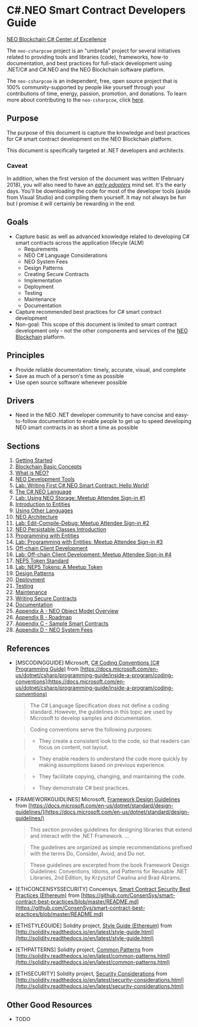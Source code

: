 # C#.NEO Smart Contract Developers Guide

[NEO Blockchain C# Center of Excellence](https://github.com/mwherman2000/neo-csharpcoe/blob/master/README.md)

The `neo-csharpcoe` project is an "umbrella" project for several initiatives related to providing tools and libraries (code), frameworks, how-to documentation, and best practices for full-stack development using .NET/C# and C#.NEO and the NEO Blockchain software platform.

The `neo-csharpcoe` is an independent, free, open source project that is 100% community-supported by people like yourself through your contributions of time, energy, passion, promotion, and donations.  To learn more about contributing to the `neo-csharpcoe`, click [here](https://github.com/mwherman2000/neo-csharpcoe/blob/master/CONTRIBUTE.md).  

## Purpose

The purpose of this document is capture the knowledge and best practices for C# smart contract development on the NEO Blockchain platform.

This document is specifically targeted at .NET developers and architects. 

### Caveat

In addition, when the first version of the document was written (February 2018), you will also need to have an [*early adopters*](https://en.wikipedia.org/wiki/Technology_adoption_life_cycle) mind set. It's the early days. You'll be downloading the code for most of the developer tools (aside from Visual Studio) and compiling them yourself. It may not always be fun but I promise it will certainly be rewarding in the end.

## Goals

* Capture basic as well as advanced knowledge related to developing C# smart contracts across the application lifecyle (ALM)
    * Requirements
    * NEO C# Language Considerations
    * NEO System Fees
    * Design Patterns
    * Creating Secure Contracts
    * Implementation
    * Deployment
    * Testing
    * Maintenance
    * Documentation
* Capture recommended best practices for C# smart contract development
* Non-goal: This scope of this document is limited to smart contract development only - not the other components and services of the [NEO Blockchain](../quickstart-csharp/README.md) platform.

## Principles

* Provide reliable documentation: timely, accurate, visual, and complete
* Save as much of a person's time as possible
* Use open source software whenever possible

## Drivers

* Need in the NEO .NET developer community to have concise and easy-to-follow documentation to enable people to get up to speed developing NEO smart contracts in as short a time as possible

## Sections

1. [Getting Started](./en-us/gettingstarted.md)
2. [Blockchain Basic Concepts](./en-us/blockchainbasicconcepts.md)
3. [What is NEO?](./en-us/whatisneo.md)
4. [NEO Development Tools](./en-us/neodevtools.md)
5. [Lab: Writing First C#.NEO Smart Contract: Hello World!](./en-us/labs/lab-helloworld.md)
6. [The C#.NEO Language](./en-us/csharpneointro.md)
7. [Lab: Using NEO Storage: Meetup Attendee Sign-in #1](./en-us/labs/lab-meetup1-storage.md)
8. [Introduction to Entities](./en-us/entitiesintro.md)
9. [Using Other Languages](./en-us/usingotherlanguages.md)
10. [NEO Architecture](./en-us/neocharm.md)
11. [Lab: Edit-Compile-Debug: Meetup Attendee Sign-in #2](./en-us/labs/lab-meetup2-ecd.md)
12. [NEO Persistable Classes Introduction](./en-us/npcintro.md)
13. [Programming with Entities](./en-us/programmingwithentities.md)
14. [Lab: Programming with Entities: Meetup Attendee Sign-in #3](./en-us/labs/lab-meetup3-entities.md)
15. [Off-chain Client Development](./en-us/offchainclientdev.md)
16. [Lab: Off-chain Client Development: Meetup Attendee Sign-in #4](./en-us/labs/lab-meetup4-clientdev.md)
17. [NEP5 Token Standard](./en-u/nep5tokensintro.md)
18. [Lab: NEP5 Tokens: A Meetup Token](./en-us/labs/lab-nep5tokens.md)
19. [Design Patterns](./en-us/designpatterns.md)
19. [Deployment](./en-us/deployment.md)
20. [Testing](./en-us/testing.md)
21. [Maintenance](./en-us/maintenance.md)
22. [Writing Secure Contracts](./en-us/securecontracts.md)
23. [Documentation](./en-us/documentation.md)
24. [Appendix A - NEO Object Model Overview](./en-us/neoobjectmodel.md)
25. [Appendix B - Roadmap](./en-us/guideroadmap.md)
26. [Appendix C - Sample Smart Contracts](./en-us/samplesmartcontracts.md)
27. [Appendix D - NEO System Fees](./en-us/systemfees.md)

## References

* [MSCODINGGUIDE] Microsoft, [C# Coding Conventions (C# Programming Guide)](https://docs.microsoft.com/en-us/dotnet/csharp/programming-guide/inside-a-program/coding-conventions) from [https://docs.microsoft.com/en-us/dotnet/csharp/programming-guide/inside-a-program/coding-conventions](https://docs.microsoft.com/en-us/dotnet/csharp/programming-guide/inside-a-program/coding-conventions)
    > The C# Language Specification does not define a coding standard. However, the guidelines in this topic are used by Microsoft to develop samples and documentation. 

    > Coding conventions serve the following purposes:

    > * They create a consistent look to the code, so that readers can focus on content, not layout.

    > * They enable readers to understand the code more quickly by making assumptions based on previous experience.

    > * They facilitate copying, changing, and maintaining the code.

    > * They demonstrate C# best practices.

* [FRAMEWORKGUIDLINES] Microsoft, [Framework Design Guidelines](https://docs.microsoft.com/en-us/dotnet/standard/design-guidelines/) from [https://docs.microsoft.com/en-us/dotnet/standard/design-guidelines/](https://docs.microsoft.com/en-us/dotnet/standard/design-guidelines/)
    > This section provides guidelines for designing libraries that extend and interact with the .NET Framework. ...

    > The guidelines are organized as simple recommendations prefixed with the terms Do, Consider, Avoid, and Do not. 

    >These guidelines are excerpted from the book Framework Design Guidelines: Conventions, Idioms, and Patterns for Reusable .NET Libraries, 2nd Edition, by Krzysztof Cwalina and Brad Abrams.

* [ETHCONCENSYSSECURITY] Concensys, [Smart Contract Security Best Practices (Ethereum)](https://github.com/ConsenSys/smart-contract-best-practices/blob/master/README.md) from [https://github.com/ConsenSys/smart-contract-best-practices/blob/master/README.md](https://github.com/ConsenSys/smart-contract-best-practices/blob/master/README.md)

* [ETHSTYLEGUIDE] Solidity project, [Style Guide (Ethereum)](http://solidity.readthedocs.io/en/latest/style-guide.html) from [http://solidity.readthedocs.io/en/latest/style-guide.html](http://solidity.readthedocs.io/en/latest/style-guide.html)

* [ETHPATTERNS] Solidity project, [Common Patterns](http://solidity.readthedocs.io/en/latest/common-patterns.html) from [http://solidity.readthedocs.io/en/latest/common-patterns.html](http://solidity.readthedocs.io/en/latest/common-patterns.html)

* [ETHSECURITY] Solidity project, [Security Considerations](http://solidity.readthedocs.io/en/latest/security-considerations.html) from [http://solidity.readthedocs.io/en/latest/security-considerations.html](http://solidity.readthedocs.io/en/latest/security-considerations.html)

## Other Good Resources

* TODO


